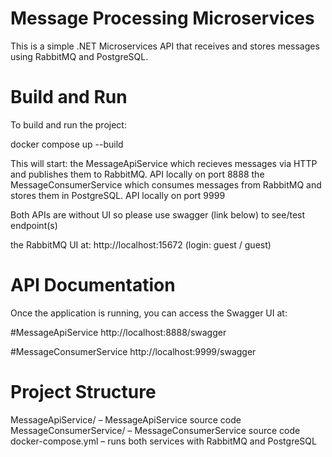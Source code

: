# Message Processing Microservices

This is a simple .NET Microservices API that receives and stores messages using RabbitMQ and PostgreSQL.

# Build and Run

To build and run the project:

docker compose up --build

This will start:
the MessageApiService which recieves messages via HTTP and publishes them to RabbitMQ. API locally on port 8888
the MessageConsumerService which consumes messages from RabbitMQ and stores them in PostgreSQL. API locally on port 9999

Both APIs are without UI so please use swagger (link below) to see/test endpoint(s)

the RabbitMQ UI at: http://localhost:15672
(login: guest / guest)

# API Documentation
Once the application is running, you can access the Swagger UI at:

#MessageApiService 
http://localhost:8888/swagger

#MessageConsumerService
http://localhost:9999/swagger

# Project Structure
MessageApiService/ – MessageApiService source code
MessageConsumerService/ – MessageConsumerService source code
docker-compose.yml – runs both services with RabbitMQ and PostgreSQL